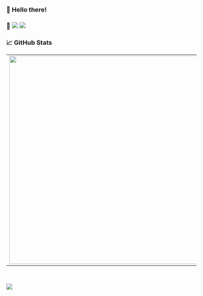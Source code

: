 
### 👋 Hello there!
  
### 🔧 ![](https://img.shields.io/badge/Rust-informational?style=flat-square&logo=rust&logoColor=white&color=5194f0) ![](https://img.shields.io/badge/Go-informational?style=flat-square&logo=go&logoColor=white&color=5194f0)

### 📈 GitHub Stats
<p align="center">
  <table>
  <tr>
      <td><img width="550px" align="left" src="https://github-readme-stats.vercel.app/api?username=cseltol&hide_border=true&count_private=false&layout=compact&hide_title=true&show_icons=true&theme=dark&icon_color=5194f0&bg_color=0d1117" /></td>
      <td><img width="550px" src="https://github-readme-stats.vercel.app/api/top-langs/?username=cseltol&hide=html&layout=compact&hide_border=true&hide_title=true&theme=dark&icon_color=5194f0&bg_color=0d1117" /></td>
  </tr>   
</table>
</p>

<br />

<p>
  <img src="https://visitor-badge.glitch.me/badge?page_id=cseltol.visitor-badge&color=5194f0" />
</p>
